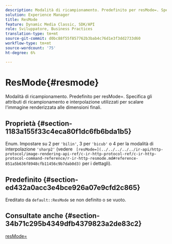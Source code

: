```yaml
---
description: Modalità di ricampionamento. Predefinito per resMode=. Specifica gli attributi di ricampionamento e interpolazione utilizzati per scalare l'immagine renderizzata alle dimensioni finali.
solution: Experience Manager
title: ResMode
feature: Dynamic Media Classic, SDK/API
role: Sviluppatore, Business Practices
translation-type: tm+mt
source-git-commit: d0bc88f55f857762b3bab4c76d1e3f3dd2733d60
workflow-type: tm+mt
source-wordcount: '75'
ht-degree: 6%

---
```



# ResMode{#resmode}

Modalità di ricampionamento. Predefinito per resMode=. Specifica gli attributi di ricampionamento e interpolazione utilizzati per scalare l&#39;immagine renderizzata alle dimensioni finali.

## Proprietà {#section-1183a155f33c4eca80f1dc6fb6bda1b5}

Enum. Impostare su 2 per `'bilin'`, 3 per `'bicub'` o 4 per la modalità di interpolazione `'sharp2'` (vedere ` [resMode=](../../../../../ir-api/http-protocol/image-rendering-api-ref/c-ir-http-protocol-ref/c-ir-http-protocol-command-reference/r-ir-http-resmode.md#reference-851a5b636f8948cfb11456c9b7dab0d3)` per i dettagli).

## Predefinito {#section-ed432a0acc3e4bce926a07e9cfd2c865}

Ereditato da `default::ResMode` se non definito o se vuoto.

## Consultate anche {#section-34b71c295b4349dfb4379823a2de83c2}

[resMode=](../../../../../ir-api/http-protocol/image-rendering-api-ref/c-ir-http-protocol-ref/c-ir-http-protocol-command-reference/r-ir-http-resmode.md#reference-851a5b636f8948cfb11456c9b7dab0d3)
